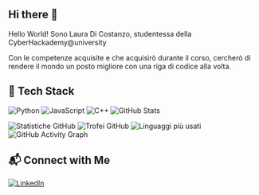 ## Hi there 👋
Hello World!
Sono Laura Di Costanzo, studentessa della CyberHackademy@university

Con le competenze acquisite e che acquisirò durante il corso, cercherò di rendere il mondo un posto migliore con una riga di codice alla volta.
<!--
**ldcostanzo/ldcostanzo** is a ✨ _special_ ✨ repository because its `README.md` (this file) appears on your GitHub profile.


Here are some ideas to get you started:

- 🔭 I’m currently working on ...
- 🌱 I’m currently learning ...
- 👯 I’m looking to collaborate on ...
- 🤔 I’m looking for help with ...
- 💬 Ask me about ...
- 📫 How to reach me: ...
- 😄 Pronouns: ...
- ⚡ Fun fact: ...
-->

## 🚀 Tech Stack
![Python](https://img.shields.io/badge/Python-3776AB?style=for-the-badge&logo=python&logoColor=white)  ![JavaScript](https://img.shields.io/badge/JavaScript-F7DF1E?style=for-the-badge&logo=javascript&logoColor=black)  ![C++](https://img.shields.io/badge/C++-00599C?style=for-the-badge&logo=c%2B%2B&logoColor=white) ![GitHub Stats](https://github-readme-stats.vercel.app/api?username=ldcostanzo&show_icons=true&theme=dark)

![Statistiche GitHub](https://github-readme-stats.vercel.app/api?username=ldcostanzo&show_icons=true&theme=radical)
![Trofei GitHub](https://github-profile-trophy.vercel.app/?username=ldcostanzo&theme=onestar)
![Linguaggi più usati](https://github-readme-stats.vercel.app/api/top-langs/?username=ldcostanzo&layout=compact&theme=radical)
![GitHub Activity Graph](https://github-readme-activity-graph.vercel.app/graph?username=ldcostanzo&theme=github)


## 📬 Connect with Me
[![LinkedIn](https://img.shields.io/badge/LinkedIn-0077B5?style=for-the-badge&logo=linkedin&logoColor=white)](https://linkedin.com/in/laura-di-costanzo-955a5022b/)

